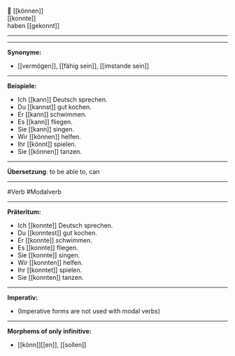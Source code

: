 💪 [[können]]  
[[konnte]]  
haben [[gekonnt]]

---

---

**Synonyme:**

- [[vermögen]], [[fähig sein]], [[imstande sein]]

---

**Beispiele:**

- Ich [[kann]] Deutsch sprechen.
- Du [[kannst]] gut kochen.
- Er [[kann]] schwimmen.
- Es [[kann]] fliegen.
- Sie [[kann]] singen.
- Wir [[können]] helfen.
- Ihr [[könnt]] spielen.
- Sie [[können]] tanzen.

---

**Übersetzung**:
to be able to, can

---
 #Verb  #Modalverb

---

**Präteritum:**

- Ich [[konnte]] Deutsch sprechen.
- Du [[konntest]] gut kochen.
- Er [[konnte]] schwimmen.
- Es [[konnte]] fliegen.
- Sie [[konnte]] singen.
- Wir [[konnten]] helfen.
- Ihr [[konntet]] spielen.
- Sie [[konnten]] tanzen.

---

**Imperativ:**

- (Imperative forms are not used with modal verbs)

---

**Morphems of only infinitive:**  
- [[könn]][[en]], [[sollen]]